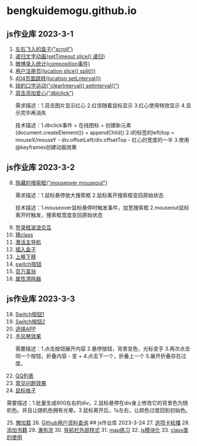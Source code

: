 # bengkuidemogu.github.io
## js作业库 2023-3-1
1. <a href = "\Events\左右飞入的盒子\index.html">左右飞入的盒子("scroll")</a>
2. <a href = "\BOM\递归文字动画\index.html">递归文字动画(setTimeout slice() 递归)</a>
3. <a href = "\Events\微博录入框\index.html">微博录入统计(composition事件)</a>
4. <a href = "BOM\用户注册页1.0\注册.html">用户注册页(location slice() split())</a>
5. <a href = "\BOM\404跳转\index.html">404页面跳转(location setLnterval())</a>
6. <a href = "\DOM\球口字运动\index.html">球的口字运动("clearInterval()  setInterval()")</a>
7. <a href = "\Events\双击添加爱心\love.html">双击添加爱心("dblclick")</a>
   <p>需求描述：1.双击图片显示红心  2.红信随着鼠标显示 3.红心使用特效显示 4.显示完毕再消失</p>
   <p>技术描述：1.dbclick事件 + 在线图标 + 创建新元素(document.createElement()) + appendChild() 2.i的标签的left/top =    mouseX/mouseY - div.offsetLeft/div.offsetTop - 红心的宽度的一半 3.使用 @keyframes创建动画效果</p>
## js作业库 2023-3-2
8. <a href = "\Events\隐藏的搜索框\index.html">隐藏的搜索框("mouseover mouseout")</a>
   <p>需求描述：1.鼠标悬停放大搜索框 2.鼠标离开搜索框变回原始状态</p>
   <p>技术描述：1.mouseover鼠标悬停时触发事件，加宽搜索框  2.mouseout鼠标离开时触发，搜索框宽度变回原始状态</p>
9. <a href = "\BOM\登录框波浪交互\index.html">登录框波浪交互</a>
10. <a href = "\DOM\猜class名\index.html">猜class</a>
11. <a href = "\DOM\激活主导航\index.html">激活主导航</a>
12. <a href = "\DOM\插入盒子\index.html">插入盒子</a>
13. <a href = "\DOM\上移下移\index.html">上移下移</a>
14. <a href = "\switch按钮\index.html">switch按钮</a>
15. <a href = "\DOM\百万富翁\index.html">百万富翁</a>
16. <a href = "\DOM\属性清除器\index.html">属性清除器</a>
## js作业库 2023-3-3
18. <a href = "\Events\Switch按钮1\index.html">Switch按钮1</a>
19. <a href = "\Events\Switch按钮2\index.html">Switch按钮2
20. <a href = "\DOM\选择APP\index.html">选择APP</a>
21. <a href = "\BOM\手风琴\index.html">手风琴效果</a>
     <p>需要描述：1.点击按钮展开内容 2.悬停按钮，背景变色，光标变手 3.再次点击同一个按钮，折叠内容 - 变 + 4.点击下一个，折叠上一个 5.展开折叠存在过度。</p>
22. <a href = "\DOM\QQ列表\index.html">QQ列表</a>
23. <a href = "\BOM\常见问题效果\index.html">常见问题效果</a>
24. <a href = "\DOM\鼠标格子\index.html">鼠标格子</a>
   <p>需要描述：1.批量生成800左右的div。2.鼠标悬停在div身上修改它的背景色为随机色。并且让随机色拥有光晕。3.鼠标离开后，1s左右，让颜色过度回到初始色。</p>
25. <a href = "\AJAX\懒加载\index.html">懒加载</a>
26. <a href = "\DOM\鼠标格子\index.html">Github用户资料查询</a>
## js作业库 2023-3-24
27. <a href = "BOM\选项卡轮播\index.html">选项卡轮播</a>
28. <a href = "\BOM\添加书籍\index.html">添加书籍</a>
29. <a href = "\AJAX\瀑布流\index.html">瀑布流</a>
30. <a href = "\导航栏外部样式\index.html">导航栏外部样式</a>
31. <a href = "\BOM\map\index.html">map练习</a>
32. <a href = "\app\index.html">js模块化</a>
33. <a href = "calss类\index.html">class类的使用</a>
